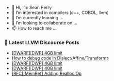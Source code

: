 - 👋 Hi, I’m Sean Perry
- 👀 I’m interested in compilers (c++, COBOL, llvm)
- 🌱 I’m currently learning ...
- 💞️ I’m looking to collaborate on ...
- 📫 How to reach me ...

<!---
s66perry/s66perry is a ✨ special ✨ repository because its `README.md` (this file) appears on your GitHub profile.
You can click the Preview link to take a look at your changes.
--->
### 📕 Latest LLVM Discourse Posts

<!-- DISCOURSE-LLVM:START -->
- [[DWARF][DWP] 4GB limit](https://discourse.llvm.org/t/dwarf-dwp-4gb-limit/63902#post_11)
- [How to debug code in Dialect/Affine/Transforms](https://discourse.llvm.org/t/how-to-debug-code-in-dialect-affine-transforms/65200#post_2)
- [[DWARF][DWP] 4GB limit](https://discourse.llvm.org/t/dwarf-dwp-4gb-limit/63902#post_10)
- [[DWARF][DWP] 4GB limit](https://discourse.llvm.org/t/dwarf-dwp-4gb-limit/63902#post_9)
- [[RFC][MemRef] Adding Realloc Op](https://discourse.llvm.org/t/rfc-memref-adding-realloc-op/65132#post_10)
<!-- DISCOURSE-LLVM:END -->
